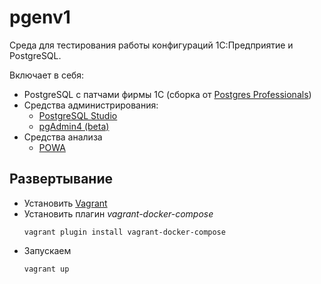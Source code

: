 # pgenv1

Среда для тестирования работы конфигураций 1С:Предприятие и PostgreSQL.

Включает в себя:
* PostgreSQL с патчами фирмы 1С (сборка от [Postgres Professionals](https://postgrespro.ru/products/1c_build))
* Средства администрирования:
    * [PostgreSQL Studio](http://www.postgresqlstudio.org/)
    * [pgAdmin4 (beta)](https://www.pgadmin.org/)
* Средства анализа
    * [POWA](http://dalibo.github.io/powa/)

## Развертывание

* Установить [Vagrant](https://www.vagrantup.com/)
* Установить плагин *vagrant-docker-compose*
    ```
    vagrant plugin install vagrant-docker-compose
    ```
* Запускаем
    ```
    vagrant up
    ```
